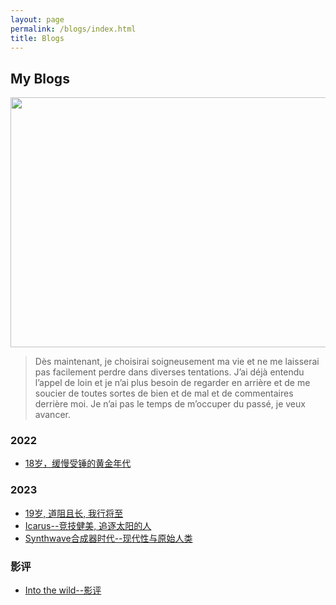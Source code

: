```yaml
---
layout: page
permalink: /blogs/index.html
title: Blogs
---
```


## My Blogs

<img src="https://apollohong.github.io/images/进化举重图片.png" width="720" height="400">

> Dès maintenant, je choisirai soigneusement ma vie et ne me laisserai pas facilement perdre dans diverses tentations. J’ai déjà entendu l’appel de loin et je n’ai plus besoin de regarder en arrière et de me soucier de toutes sortes de bien et de mal et de commentaires derrière moi. Je n’ai pas le temps de m’occuper du passé, je veux avancer.

### 2022

- [18岁，缓慢受锤的黄金年代](http://apollohong.github.io/blogs/18yrs)

### 2023

- [19岁, 道阻且长, 我行将至](http://apollohong.github.io/blogs/19yrs)
- [Icarus--竞技健美, 追逐太阳的人](https://apollohong.github.io/blogs/icarus)
- [Synthwave合成器时代--现代性与原始人类](https://apollohong.github.io/blogs/freshman)


### 影评
- [Into the wild--影评]()


<br>



